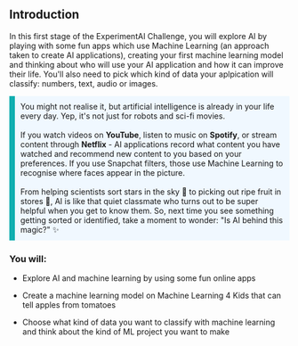 ## Introduction

In this first stage of the ExperimentAI Challenge, you will explore AI by playing with some fun apps which use Machine Learning (an approach taken to create AI applications), creating your first machine learning model and thinking about who will use your AI application and how it can improve their life. You'll also need to pick which kind of data your aplpication will classify: numbers, text, audio or images.


<p style="border-left: solid; border-width:10px; border-color: #0faeb0; background-color: aliceblue; padding: 10px;">
You might not realise it, but artificial intelligence is already in your life every day. Yep, it's not just for robots and sci-fi movies.
<br><br>
If you watch videos on <b>YouTube</b>, listen to music on <b>Spotify</b>, or stream content through <b>Netflix</b> - AI applications record what content you have watched and recommend new content to you based on your preferences. If you use Snapchat filters, those use Machine Learning to recognise where faces appear in the picture.
<br><br>
From helping scientists sort stars in the sky 🌌 to picking out ripe fruit in stores 🍎, AI is like that quiet classmate who turns out to be super helpful when you get to know them. So, next time you see something getting sorted or identified, take a moment to wonder: "Is AI behind this magic?" ✨
</p>

### You will:
+ Explore AI and machine learning by using some fun online apps

+ Create a machine learning model on Machine Learning 4 Kids that can tell apples from tomatoes

+ Choose what kind of data you want to classify with machine learning and think about the kind of ML project you want to make

